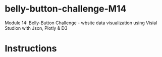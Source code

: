# belly-button-challenge-M14
Module 14: Belly-Button Challenge - wbsite data visualization using Visial Studion with Json, Plotly & D3

# Instructions
